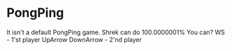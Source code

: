 # PongPing
It isn't a default PongPing game. Shrek can do 100.0000001% You can?
WS - 1'st player
UpArrow DownArrow - 2'nd player
